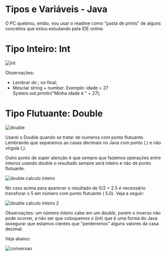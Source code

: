 # Tipos e Variáveis - Java

O PC quebrou, então, vou usar o readme como "pasta de prints" de alguns conceitos que estou estudando pela IDE online. 


# Tipo Inteiro: Int 

![int](https://user-images.githubusercontent.com/69389369/117715207-5ac1ac80-b1ae-11eb-819c-d6a51ed55a97.PNG)

Observações:
- Lembrar do ; no final;
- Mesclar string + number. Exemplo:
 idade = 27
 System.out.println("Minha idade é " + 27);
 
 
 
 # Tipo Flutuante: Double
 
 ![double](https://user-images.githubusercontent.com/69389369/117715838-31ede700-b1af-11eb-9dc5-7c4962a99b13.PNG)

Usarei o Double quando se tratar de números com ponto flutuante. Lembrando que separamos as casas decimais no Java com ponto (.) e não vírgula (,). 

Outro ponto de super atenção é que sempre que fazemos operações entre inteiros usando double o resultado sempre será inteiro e não de ponto flutuante. 

![double calculo inteiro](https://user-images.githubusercontent.com/69389369/117715996-68c3fd00-b1af-11eb-8627-040fbf0dbfa8.PNG)

No caso acima para aparecer o resultado de 5/2 = 2.5 é necessário transforar o 5 em número com ponto flutuante ( 5.0). Veja a seguir:


![double calculo inteiro 2](https://user-images.githubusercontent.com/69389369/117716132-9741d800-b1af-11eb-9592-79b592e000a6.PNG)

Observações: um número *inteiro* cabe em um *double*, porém o inverso não pode ocorrer, a não ser que coloquemos o (int) que é uma forma do Java assegurar que estamos cientes que "perderemos" alguns valores da casa decimal. 

Veja abaixo:

![conversao](https://user-images.githubusercontent.com/69389369/117716838-7332c680-b1b0-11eb-9966-87ce205d5bd2.PNG)

